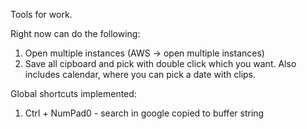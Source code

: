 Tools for work.

Right now can do the following:

 1. Open multiple instances (AWS -> open multiple instances)
 2. Save all cipboard and pick with double click which you want. Also includes calendar, where you can pick a date with clips.

Global shortcuts implemented:

 1. Ctrl + NumPad0 - search in google copied to buffer string